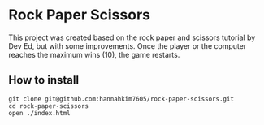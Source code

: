 # Rock Paper Scissors #

This project was created based on the rock paper and scissors tutorial by Dev Ed, but with some improvements.
Once the player or the computer reaches the maximum wins (10), the game restarts.

## How to install ##

```
git clone git@github.com:hannahkim7605/rock-paper-scissors.git
cd rock-paper-scissors
open ./index.html
```
